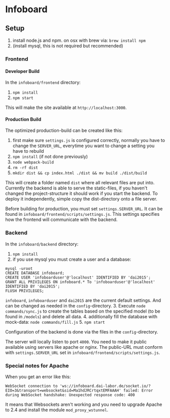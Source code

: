 # Infoboard

## Setup

1. install node.js and npm. on osx with brew via: `brew install npm`
2. (install mysql, this is not required but recommended)

### Frontend

#### Developer Build

In the `infoboard/frontend` directory:

1. `npm install`
2. `npm start`

This will make the site available at `http://localhost:3000`.

#### Production Build

The optimized production-build can be created like this:


1. first make sure `settings.js` is configured correctly, normally you have to change the `SERVER_URL`, everytime you want to change a setting you have to rebuild
1. `npm install` (if not done previously)
2. `node webpack-build`
2. `rm -rf dist`
2. `mkdir dist && cp index.html ./dist && mv build ./dist/build`

This will create a folder named `dist` where all relevant files are put into.
Currently the backend is able to serve the static-files, if you haven't changed the project-structure it should
work if you start the backend. To deploy it independently, simple copy the dist-directory
onto a file server.

Before building for production, you must set `settings.SERVER_URL`.
It can be found in `infoboard/frontend/scripts/settings.js`.
This settings specifies how the frontend will communicate with the backend.

### Backend

In the `infoboard/backend` directory:

1. `npm install`
2. if you use mysql you must create a user and a database:
```
mysql -uroot
CREATE DATABASE infoboard;
CREATE USER 'infoboarduser'@'localhost' IDENTIFIED BY 'dai2015';
GRANT ALL PRIVILEGES ON infoboard.* To 'infoboarduser'@'localhost' IDENTIFIED BY 'dai2015';
FLUSH PRIVILEGES;
```
`infoboard`, `infoboarduser` and `dai2015` are the current default settings.
And can be changed as needed in the `config`-directory.
3. Execute `node commands/sync.js` to create the tables based on the specified model (to be found in `/models`) and delete all data.
4. additionally fill the database with mock-data: `node commands/fill.js`
5. `npm start`

Configuration of the backend is done via the files in the `config`-directory.

The server will locally listen to port `4000`. You need to make it public
available using servers like apache or nginx. The public-URL must conform with `settings.SERVER_URL`
set in `infoboard/frontend/scripts/settings.js`.

### Special notes for Apache
When you get an error like this:
```
WebSocket connection to 'ws://infoboard.dai-labor.de/socket.io/?EIO=3&transport=websocket&sid=Ma1hdJRCrtqxtEMFAAAH' failed: Error during WebSocket handshake: Unexpected response code: 400
```
It means that Websockets aren't working and you need to upgrade Apache to 2.4 and install the module `mod_proxy_wstunnel`.
